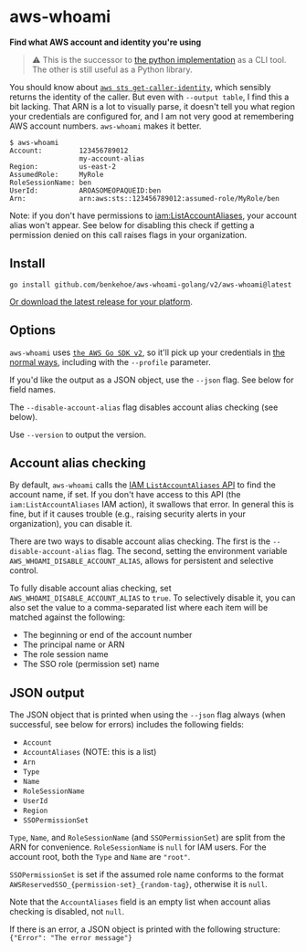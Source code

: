 # aws-whoami
**Find what AWS account and identity you're using**

> :warning: This is the successor to [the python implementation](https://github.com/benkehoe/aws-whoami) as a CLI tool. The other is still useful as a Python library.

You should know about [`aws sts get-caller-identity`](https://docs.aws.amazon.com/cli/latest/reference/sts/get-caller-identity.html), which sensibly returns the identity of the caller.
But even with `--output table`, I find this a bit lacking.
That ARN is a lot to visually parse, it doesn't tell you what region your credentials are configured for, and I am not very good at remembering AWS account numbers. `aws-whoami` makes it better.

```
$ aws-whoami
Account:         123456789012
                 my-account-alias
Region:          us-east-2
AssumedRole:     MyRole
RoleSessionName: ben
UserId:          AROASOMEOPAQUEID:ben
Arn:             arn:aws:sts::123456789012:assumed-role/MyRole/ben
```

Note: if you don't have permissions to [iam:ListAccountAliases](https://docs.aws.amazon.com/IAM/latest/APIReference/API_ListAccountAliases.html), your account alias won't appear.
See below for disabling this check if getting a permission denied on this call raises flags in your organization.

## Install

```
go install github.com/benkehoe/aws-whoami-golang/v2/aws-whoami@latest
```

[Or download the latest release for your platform](https://github.com/benkehoe/aws-whoami-golang/releases/latest).


## Options

`aws-whoami` uses [`the AWS Go SDK v2`](https://aws.amazon.com/sdk-for-go/), so it'll pick up your credentials in [the normal ways](https://docs.aws.amazon.com/cli/latest/userguide/cli-chap-configure.html#config-settings-and-precedence), including with the `--profile` parameter.

If you'd like the output as a JSON object, use the `--json` flag.
See below for field names.

The `--disable-account-alias` flag disables account alias checking (see below).

Use `--version` to output the version.

## Account alias checking

By default, `aws-whoami` calls the [IAM `ListAccountAliases` API](https://docs.aws.amazon.com/IAM/latest/APIReference/API_ListAccountAliases.html) to find the account name, if set.
If you don't have access to this API (the `iam:ListAccountAliases` IAM action), it swallows that error.
In general this is fine, but if it causes trouble (e.g., raising security alerts in your organization), you can disable it.

There are two ways to disable account alias checking.
The first is the `--disable-account-alias` flag.
The second, setting the environment variable `AWS_WHOAMI_DISABLE_ACCOUNT_ALIAS`, allows for persistent and selective control.

To fully disable account alias checking, set `AWS_WHOAMI_DISABLE_ACCOUNT_ALIAS` to `true`.
To selectively disable it, you can also set the value to a comma-separated list where each item will be matched against the following:
* The beginning or end of the account number
* The principal name or ARN
* The role session name
* The SSO role (permission set) name

## JSON output

The JSON object that is printed when using the `--json` flag always (when successful, see below for errors) includes the following fields:
* `Account`
* `AccountAliases` (NOTE: this is a list)
* `Arn`
* `Type`
* `Name`
* `RoleSessionName`
* `UserId`
* `Region`
* `SSOPermissionSet`

`Type`, `Name`, and `RoleSessionName` (and `SSOPermissionSet`) are split from the ARN for convenience.
`RoleSessionName` is `null` for IAM users.
For the account root, both the `Type` and `Name` are `"root"`.

`SSOPermissionSet` is set if the assumed role name conforms to the format `AWSReservedSSO_{permission-set}_{random-tag}`, otherwise it is `null`.

Note that the `AccountAliases` field is an empty list when account alias checking is disabled, not `null`.

If there is an error, a JSON object is printed with the following structure: `{"Error": "The error message"}`
